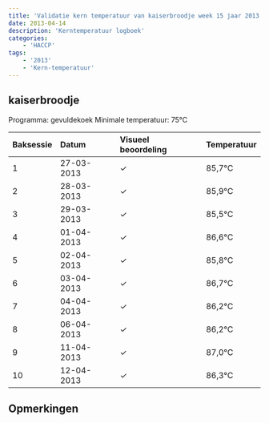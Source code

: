 ```yaml
---
title: 'Validatie kern temperatuur van kaiserbroodje week 15 jaar 2013'
date: 2013-04-14
description: 'Kerntemperatuur logboek'
categories:
    - 'HACCP'
tags:
    - '2013'
    - 'Kern-temperatuur'
---
```


## kaiserbroodje

Programma: gevuldekoek
Minimale temperatuur: 75°C

| Baksessie | Datum | Visueel beoordeling | Temperatuur |
|:---|:---|:---|:---|
| 1 | 27-03-2013 | &check; | 85,7°C |
| 2 | 28-03-2013 | &check; | 85,9°C |
| 3 | 29-03-2013 | &check; | 85,5°C |
| 4 | 01-04-2013 | &check; | 86,6°C |
| 5 | 02-04-2013 | &check; | 85,8°C |
| 6 | 03-04-2013 | &check; | 86,7°C |
| 7 | 04-04-2013 | &check; | 86,2°C |
| 8 | 06-04-2013 | &check; | 86,2°C |
| 9 | 11-04-2013 | &check; | 87,0°C |
| 10 | 12-04-2013 | &check; | 86,3°C |

## Opmerkingen


